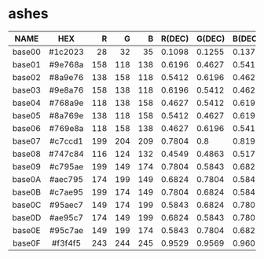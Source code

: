 # ashes

|  NAME  |   HEX   |  R  |  G  |  B  | R(DEC) | G(DEC) | B(DEC) |  H  |  S  |  V  |
|:------:|:-------:|----:|----:|----:|:-------|:-------|:-------|----:|----:|----:|
| base00 | #1c2023 |  28 |  32 |  35 | 0.1098 | 0.1255 | 0.1373 | 206 |  20 |  14 |
| base01 | #9e768a | 158 | 118 | 138 | 0.6196 | 0.4627 | 0.5412 | 330 |  25 |  62 |
| base02 | #8a9e76 | 138 | 158 | 118 | 0.5412 | 0.6196 | 0.4627 |  90 |  25 |  62 |
| base03 | #9e8a76 | 158 | 138 | 118 | 0.6196 | 0.5412 | 0.4627 |  30 |  25 |  62 |
| base04 | #768a9e | 118 | 138 | 158 | 0.4627 | 0.5412 | 0.6196 | 210 |  25 |  62 |
| base05 | #8a769e | 138 | 118 | 158 | 0.5412 | 0.4627 | 0.6196 | 270 |  25 |  62 |
| base06 | #769e8a | 118 | 158 | 138 | 0.4627 | 0.6196 | 0.5412 | 150 |  25 |  62 |
| base07 | #c7ccd1 | 199 | 204 | 209 | 0.7804 | 0.8    | 0.8196 | 210 |   5 |  82 |
| base08 | #747c84 | 116 | 124 | 132 | 0.4549 | 0.4863 | 0.5176 | 210 |  12 |  52 |
| base09 | #c795ae | 199 | 149 | 174 | 0.7804 | 0.5843 | 0.6824 | 330 |  25 |  78 |
| base0A | #aec795 | 174 | 199 | 149 | 0.6824 | 0.7804 | 0.5843 |  90 |  25 |  78 |
| base0B | #c7ae95 | 199 | 174 | 149 | 0.7804 | 0.6824 | 0.5843 |  30 |  25 |  78 |
| base0C | #95aec7 | 149 | 174 | 199 | 0.5843 | 0.6824 | 0.7804 | 210 |  25 |  78 |
| base0D | #ae95c7 | 174 | 149 | 199 | 0.6824 | 0.5843 | 0.7804 | 270 |  25 |  78 |
| base0E | #95c7ae | 149 | 199 | 174 | 0.5843 | 0.7804 | 0.6824 | 150 |  25 |  78 |
| base0F | #f3f4f5 | 243 | 244 | 245 | 0.9529 | 0.9569 | 0.9608 | 210 |   1 |  96 |
